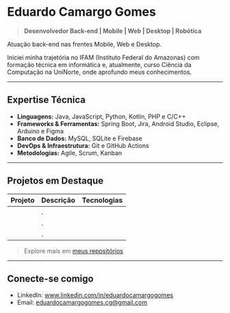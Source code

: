 # Eduardo Camargo Gomes

> **Desenvolvedor Back-end | Mobile | Web | Desktop | Robótica**

Atuação back-end nas frentes Mobile, Web e Desktop.

Iniciei minha trajetória no IFAM (Instituto Federal do Amazonas) com formação técnica em informática e, atualmente, curso Ciência da Computação na UniNorte, onde aprofundo meus conhecimentos.

---

## Expertise Técnica

- **Linguagens:** Java, JavaScript, Python, Kotlin, PHP e C/C++  
- **Frameworks & Ferramentas:** Spring Boot, Jira, Android Studio, Eclipse, Arduino e Figma
- **Banco de Dados:** MySQL, SQLite e Firebase
- **DevOps & Infraestrutura:** Git e GitHub Actions
- **Metodologias:** Agile, Scrum, Kanban  

---

## Projetos em Destaque

| Projeto | Descrição | Tecnologias |
|--------|-----------|-------------|
|  | . |  |
|  | . |  |
|  | . |  |

> Explore mais em [meus repositórios](https://github.com/E-CamargoGomesCG?tab=repositories)

---

## Conecte-se comigo

- LinkedIn: www.linkedin.com/in/eduardocamargogomes
- Email: eduardocamargogomes.cg@gmail.com

